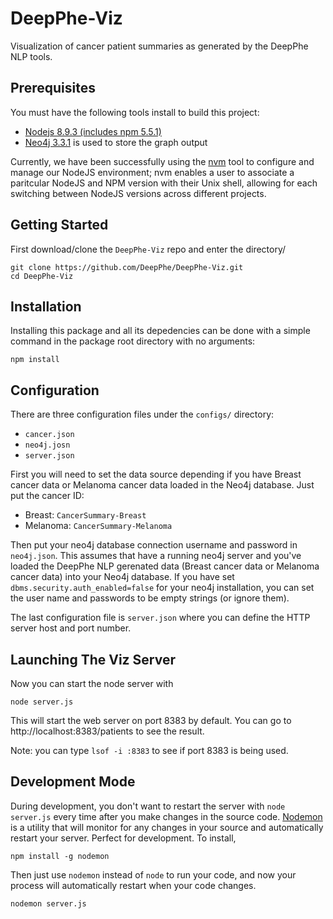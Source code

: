# DeepPhe-Viz

Visualization of cancer patient summaries as generated by the DeepPhe NLP tools.

## Prerequisites

You must have the following tools install to build this project:

- [Nodejs 8.9.3 (includes npm 5.5.1)](https://nodejs.org/en/download/)
- [Neo4j 3.3.1](https://neo4j.com/) is used to store the graph output

Currently, we have been successfully using the [nvm](https://github.com/creationix/nvm) tool to configure and manage our NodeJS environment; nvm enables a user to associate a paritcular NodeJS and NPM version with their Unix shell, allowing for each switching between NodeJS versions across different projects.

## Getting Started

First download/clone the `DeepPhe-Viz` repo and enter the directory/

````
git clone https://github.com/DeepPhe/DeepPhe-Viz.git
cd DeepPhe-Viz
````

## Installation 

Installing this package and all its depedencies can be done with a simple command in the package root directory with no arguments:

````
npm install
````

## Configuration

There are three configuration files under the `configs/` directory:

- `cancer.json`
- `neo4j.josn`
- `server.json`

First you will need to set the data source depending if you have Breast cancer data or Melanoma cancer data loaded in the Neo4j database. Just put the cancer ID:

- Breast: `CancerSummary-Breast`
- Melanoma: `CancerSummary-Melanoma`

Then put your neo4j database connection username and password in `neo4j.json`. This assumes that have a running neo4j server and you've loaded the DeepPhe NLP gerenated data (Breast cancer data or Melanoma cancer data) into your Neo4j database. If you have set `dbms.security.auth_enabled=false` for your neo4j installation, you can set the user name and passwords to be empty strings (or ignore them).

The last configuration file is `server.json` where you can define the HTTP server host and port number.


## Launching The Viz Server

Now you can start the node server with

````
node server.js
````

This will start the web server on port 8383 by default. You can go to http://localhost:8383/patients to see the result.

Note: you can type `lsof -i :8383` to see if port 8383 is being used. 

## Development Mode

During development, you don't want to restart the server with `node server.js` every time after you make changes in the source code. [Nodemon](https://github.com/remy/nodemon) is a utility that will monitor for any changes in your source and automatically restart your server. Perfect for development. To install, 

````
npm install -g nodemon
````

Then just use `nodemon` instead of `node` to run your code, and now your process will automatically restart when your code changes.

````
nodemon server.js
````
